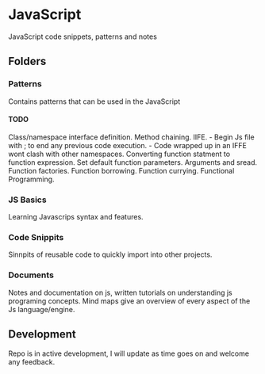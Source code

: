 # JavaScript
JavaScript code snippets, patterns and notes

## Folders

### Patterns
Contains patterns that can be used in the JavaScript

#### TODO
Class/namespace interface definition.
Method chaining.
IIFE.
    - Begin Js file with ; to end any previous code execution.
    - Code wrapped up in an IFFE wont clash with other namespaces.
Converting function statment to function expression.
Set default function parameters.
Arguments and sread.
Function factories.
Function borrowing.
Function currying.
Functional Programming.

### JS Basics
Learning Javascrips syntax and features.

### Code Snippits
Sinnpits of reusable code to quickly import into other projects.

### Documents
Notes and documentation on js, written tutorials on understanding js programing concepts.
Mind maps give an overview of every aspect of the Js language/engine.

## Development
Repo is in active development, I will update as time goes on and welcome any feedback.
